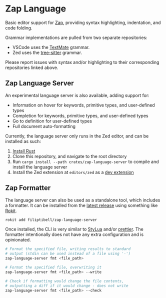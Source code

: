 # Zap Language

Basic editor support for [Zap](https://zap.redblox.dev), providing syntax highlighting, indentation, and code folding.

Grammar implementations are pulled from two separate repositories:

- VSCode uses the [TextMate](https://github.com/filiptibell/tmlanguage-zap) grammar.
- Zed uses the [tree-sitter](https://github.com/filiptibell/tree-sitter-zap) grammar.

Please report issues with syntax and/or highlighting to their corresponding repositories linked above.

## Zap Language Server

An experimental language server is also available, adding support for:

- Information on hover for keywords, primitive types, and user-defined types
- Completion for keywords, primitive types, and user-defined types
- Go to definition for user-defined types
- Full document auto-formatting

Currently, the language server only runs in the Zed editor, and can be installed as such:

1. [Install Rust](https://www.rust-lang.org/tools/install)
2. Clone this repository, and navigate to the root directory
3. Run `cargo install --path crates/zap-language-server` to compile and install the language server
4. Install the Zed extension at `editors/zed` as a [dev extension](https://zed.dev/docs/extensions/developing-extensions#developing-an-extension-locally)

## Zap Formatter

The language server can also be used as a standalone tool, which includes a formatter.
It can be installed from the [latest release](https://github.com/filiptibell/zap-language-server/releases/latest) using something like [Rokit](https://github.com/rojo-rbx/rokit).

```bash
rokit add filiptibell/zap-language-server
```

Once installed, the CLI is very similar to [StyLua](https://github.com/JohnnyMorganz/StyLua) and/or [prettier](https://prettier.io/).
The formatter intentionally does not have any extra configuration and is opinionated.

```bash
# Format the specified file, writing results to standard
# output (stdin can be used instead of a file using '-')
zap-language-server fmt <file_path>

# Format the specified file, overwriting it
zap-language-server fmt <file_path> --write

# Check if formatting would change the file contents,
# outputting a diff if it would change - does not write
zap-language-server fmt <file_path> --check
```
